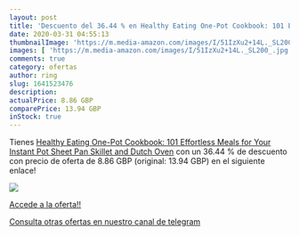 ```yaml
---
layout: post
title: 'Descuento del 36.44 % en Healthy Eating One-Pot Cookbook: 101 Eff'
date: 2020-03-31 04:55:13
thumbnailImage: 'https://m.media-amazon.com/images/I/51IzXu2+14L._SL200_.jpg'
images: [ 'https://m.media-amazon.com/images/I/51IzXu2+14L._SL200_.jpg' ]
comments: true
category: ofertas
author: ring
slug: 1641523476
description:
actualPrice: 8.86 GBP
comparePrice: 13.94 GBP
inStock: true
---
```


Tienes [Healthy Eating One-Pot Cookbook: 101 Effortless Meals for Your Instant Pot  Sheet Pan  Skillet and Dutch Oven](https://www.amazon.co.uk/dp/1641523476/?tag=redken01-21) con un 36.44 % de descuento con precio de oferta de 8.86 GBP (original: 13.94 GBP) en el siguiente enlace!

[![](https://m.media-amazon.com/images/I/51IzXu2+14L._SL200_.jpg)](https://www.amazon.co.uk/dp/1641523476/?tag=redken01-21)

[Accede a la oferta!!](https://www.amazon.co.uk/dp/1641523476/?tag=redken01-21)

[Consulta otras ofertas en nuestro canal de telegram](https://t.me/s/ofertas25)
